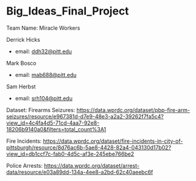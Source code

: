 # Big_Ideas_Final_Project
 
Team Name: Miracle Workers
  

Derrick Hicks
 * email: ddh32@pitt.edu  

Mark Bosco  
 * email: mab688@pitt.edu  

Sam Herbst
 * email: srh104@pitt.edu

Dataset:
 Firearms Seizures: https://data.wprdc.org/dataset/pbp-fire-arm-seizures/resource/e967381d-d7e9-48e3-a2a2-39262f7fa5c4?view_id=4c4fa4d5-71cd-4aa7-92e8-18206b9140a0&filters=total_count%3A1
 
 Fire Incidents: https://data.wprdc.org/dataset/fire-incidents-in-city-of-pittsburgh/resource/8d76ac6b-5ae8-4428-82a4-043130d17b02?view_id=db1ccf7c-fab0-4d5c-af3e-245ebe766be2
 
 Police Arrests: https://data.wprdc.org/dataset/arrest-data/resource/e03a89dd-134a-4ee8-a2bd-62c40aeebc6f
 
